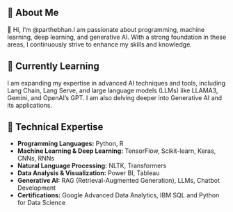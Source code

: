 ## 👀 About Me
👋 Hi, I’m @parthebhan.I am passionate about programming, machine learning, deep learning, and generative AI. With a strong foundation in these areas, I continuously strive to enhance my skills and knowledge.

## 🌱 Currently Learning
I am expanding my expertise in advanced AI techniques and tools, including Lang Chain, Lang Serve, and large language models (LLMs) like LLAMA3, Gemini, and OpenAI’s GPT. I am also delving deeper into Generative AI and its applications.

## 💼 Technical Expertise
- **Programming Languages:** Python, R
- **Machine Learning & Deep Learning:** TensorFlow, Scikit-learn, Keras, CNNs, RNNs
- **Natural Language Processing:** NLTK, Transformers
- **Data Analysis & Visualization:** Power BI, Tableau
- **Generative AI:** RAG (Retrieval-Augmented Generation), LLMs, Chatbot Development
- **Certifications:** Google Advanced Data Analytics, IBM SQL and Python for Data Science


